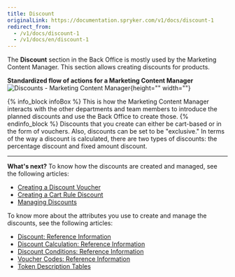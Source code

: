 ```yaml
---
title: Discount
originalLink: https://documentation.spryker.com/v1/docs/discount-1
redirect_from:
  - /v1/docs/discount-1
  - /v1/docs/en/discount-1
---
```


The **Discount** section in the Back Office is mostly used by the Marketing Content Manager.
This section allows creating discounts for products.

**Standardized flow of actions for a Marketing Content Manager**
![Discounts - Marketing Content Manager](https://spryker.s3.eu-central-1.amazonaws.com/docs/User+Guides/Back+Office+User+Guides/Discount/discounts-section.png){height="" width=""}

{% info_block infoBox %}
This is how the Marketing Content Manager interacts with the other departments and team members to introduce the planned discounts and use the Back Office to create those.
{% endinfo_block %}
Discounts that you create can either be cart-based or in the form of vouchers. Also, discounts can be set to be "exclusive."
In terms of the way a discount is calculated, there are two types of discounts: the percentage discount and fixed amount discount.

* * *
**What's next?**
To know how the discounts are created and managed, see the following articles:
* [Creating a Discount Voucher](/docs/scos/user/user-guides/201811.0/back-office-user-guide/discount/creating-a-discount/creating-a-discount-voucher.html)
* [Creating a Cart Rule Discount](/docs/scos/user/user-guides/201811.0/back-office-user-guide/discount/creating-a-discount/creating-a-cart-rule-discount.html)
* [Managing Discounts](/docs/scos/user/user-guides/201811.0/back-office-user-guide/discount/managing-discounts.html)

To know more about the attributes you use to create and manage the discounts, see the following articles:
* [Discount: Reference Information](/docs/scos/user/user-guides/201811.0/back-office-user-guide/discount/references/discount-reference-information.html)
* [Discount Calculation: Reference Information](/docs/scos/user/user-guides/201811.0/back-office-user-guide/discount/references/discount-calculation-reference-information.html)
* [Discount Conditions: Reference Information](/docs/scos/user/user-guides/201811.0/back-office-user-guide/discount/references/discount-conditions-reference-information.html)
* [Voucher Codes: Reference Information](/docs/scos/user/user-guides/201811.0/back-office-user-guide/discount/references/voucher-codes-reference-information.html)
* [Token Description Tables](/docs/scos/user/user-guides/201811.0/back-office-user-guide/discount/references/token-description-tables.html)
